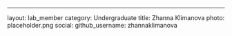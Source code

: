 ---
layout: lab_member
category: Undergraduate
title: Zhanna Klimanova
photo: placeholder.png
social:
  github_username: zhannaklimanova